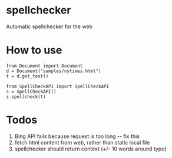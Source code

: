 # spellchecker
Automatic spellchecker for the web

# How to use
```
from Document import Document
d = Document("samples/nytimes.html")
t = d.get_text()

from SpellCheckAPI import SpellCheckAPI
s = SpellCheckAPI()
s.spellcheck(t)
```
# Todos
1. Bing API fails because request is too long -- fix this
2. fetch html content from web, rather than static local file
3. spellchecker should return context (+/- 10 words around typo)
